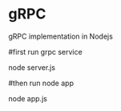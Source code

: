 # gRPC
gRPC implementation in Nodejs

#first run grpc service


node server.js


#then run node app


node app.js

